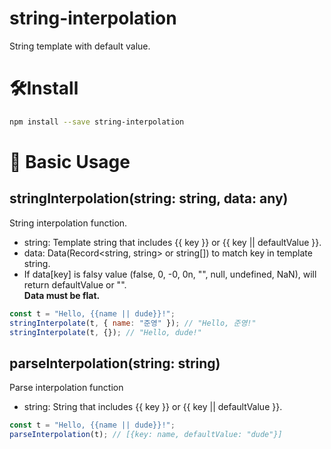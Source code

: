 # string-interpolation

String template with default value.

# 🛠Install

```bash
npm install --save string-interpolation
```

# 💅 Basic Usage

## stringInterpolation(string: string, data: any)

String interpolation function.

- string: Template string that includes {{ key }} or {{ key || defaultValue }}.
- data: Data(Record<string, string> or string[]) to match key in template string.
- If data[key] is falsy value (false, 0, -0, 0n, "", null, undefined, NaN), will return defaultValue or "".  
  **Data must be flat.**

```js
const t = "Hello, {{name || dude}}!";
stringInterpolate(t, { name: "준영" }); // "Hello, 준영!"
stringInterpolate(t, {}); // "Hello, dude!"
```

## parseInterpolation(string: string)

Parse interpolation function

- string: String that includes {{ key }} or {{ key || defaultValue }}.

```js
const t = "Hello, {{name || dude}}!";
parseInterpolation(t); // [{key: name, defaultValue: "dude"}]
```
